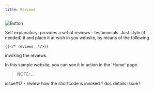 ```yaml
---
title: Reviews
---
```


![Button](/uploads/shortcodes/reviews.png "Reviews")

Self explanatory: provides a set of reviews - testimonials.
Just style (if needed) it and place it at wish in you website, by means of the following 


```
{{</* reviews  */>}}
```

invoking the reviews.

In this sample website, you can see it in action in the 'Home' page.

> NOTE: ...

issue#17 - review how the shortcode is invoked ?  doc details issue !
